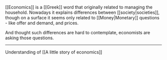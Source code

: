 [[Economics]] is a [[Greek]] word that originally related to managing the household. Nowadays it explains differences between [[society|societies]], though on a surface it seems only related to [[Money|Monetary]] questions - like offer and demand, and prices.

And thought such differences are hard to contemplate, economists are asking those questions.

---

Understanding of [[A little story of economics]]
